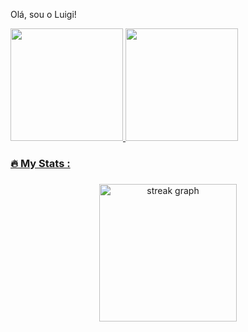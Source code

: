 Olá, sou o Luigi!

<div>
<a href="https://github.com/luigibrugs">
<img height="180em" src="https://github-readme-stats.vercel.app/api/top-langs/?username=luigibrugs&layout=compact&langs_count=7&theme=dracula"/>
<img height="180em" src="https://github-readme-stats.vercel.app/api?username=luigibrugs&show_icons=true&theme=dracula&include_all_commits=true&count_private=true"/>
</div>

<h3 align="left">🔥   My Stats :</h3>

###

<div align="center">
  <img src="https://streak-stats.demolab.com?user=luigibrugs&locale=en&mode=daily&theme=dark&hide_border=false&border_radius=5&order=3" height="220" alt="streak graph"  />


</div>
<!---
luigibrugs/luigibrugs is a ✨ special ✨ repository because its `README.md` (this file) appears on your GitHub profile.
You can click the Preview link to take a look at your changes.
--->
